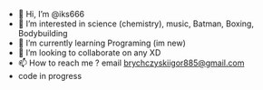 - 👋 Hi, I’m @iks666
- 👀 I’m interested in science (chemistry), music, Batman, Boxing, Bodybuilding
- 🌱 I’m currently learning Programing (im new)
- 💞️ I’m looking to collaborate on any XD
- 📫 How to reach me ?
email brychczyskiigor885@gmail.com
- code in progress

<!---
iks666/iks666 is a ✨ special ✨ repository because its `README.md` (this file) appears on your GitHub profile.
You can click the Preview link to take a look at your changes.
--->
